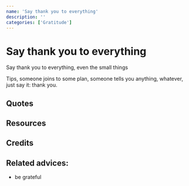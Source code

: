 ```yaml
---
name: 'Say thank you to everything'
description: ''
categories: ['Gratitude']
---
```

# Say thank you to everything

Say thank you to everything, even the small things

Tips, someone joins to some plan, someone tells you anything, whatever, just say it: thank you.

## Quotes

## Resources

## Credits

## Related advices:

- be grateful
